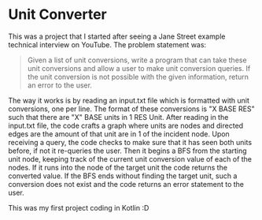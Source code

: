 # Unit Converter

This was a project that I started after seeing a Jane Street example technical interview on YouTube.
The problem statement was:

> Given a list of unit conversions, write a program that can take these unit conversions and allow a user to make unit conversion queries. 
> If the unit conversion is not possible with the given information, return an error to the user.


The way it works is by reading an input.txt file which is formatted with unit conversions, one per line.
The format of these conversions is "X BASE RES" such that there are "X" BASE units in 1 RES Unit. 
After reading in the input.txt file, the code crafts a graph where units are nodes and directed edges
are the amount of that unit are in 1 of the incident node. Upon receiving a query, the code checks to make sure
that it has seen both units before, if not it re-queries the user. Then it begins a BFS from the starting unit node,
keeping track of the current unit conversion value of each of the nodes. If it runs into the node of the target unit
the code returns the converted value. If the BFS ends without finding the target unit, such a conversion does not exist
and the code returns an error statement to the user.

This was my first project coding in Kotlin :D